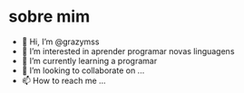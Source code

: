 # sobre mim

- 👋 Hi, I’m @grazymss
- 👀 I’m interested in aprender programar novas linguagens
- 🌱 I’m currently learning a programar
- 💞️ I’m looking to collaborate on ...
- 📫 How to reach me ...

<!---
grazymss/grazymss is a ✨ special ✨ repository because its `README.md` (this file) appears on your GitHub profile.
You can click the Preview link to take a look at your changes.
--->
